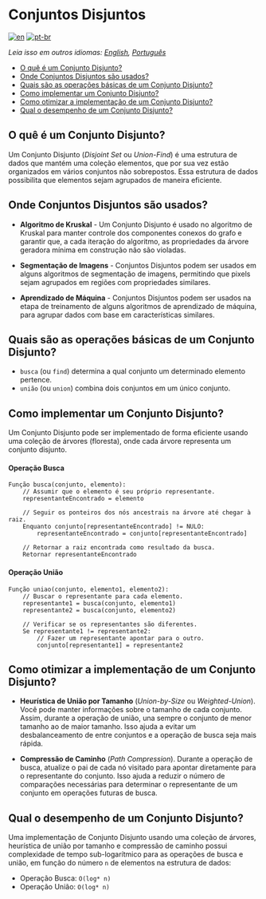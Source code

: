 # Conjuntos Disjuntos

[![en](https://img.shields.io/badge/lang-en-red.svg)](./README.md) [![pt-br](https://img.shields.io/badge/lang-pt--br-green.svg)](README.pt-br.md)

_Leia isso em outros idiomas: [English](README.md), [Português](README.pt-br.md)_

- [O quê é um Conjunto Disjunto?](#o-quê-é-um-conjunto-disjunto)
- [Onde Conjuntos Disjuntos são usados?](#onde-conjuntos-disjuntos-são-usados)
- [Quais são as operações básicas de um Conjunto Disjunto?](#quais-são-as-operações-básicas-de-um-conjunto-disjunto)
- [Como implementar um Conjunto Disjunto?](#como-implementar-um-conjunto-disjunto)
- [Como otimizar a implementação de um Conjunto Disjunto?](#como-otimizar-a-implementação-de-um-conjunto-disjunto)
- [Qual o desempenho de um Conjunto Disjunto?](#qual-o-desempenho-de-um-conjunto-disjunto)

## O quê é um Conjunto Disjunto?

Um Conjunto Disjunto (_Disjoint Set_ ou _Union-Find_) é uma estrutura de dados que mantém uma coleção elementos, que por sua vez estão organizados em vários conjuntos não sobrepostos. Essa estrutura de dados possibilita que elementos sejam agrupados de maneira eficiente.

## Onde Conjuntos Disjuntos são usados?

- **Algoritmo de Kruskal** - Um Conjunto Disjunto é usado no algoritmo de Kruskal para manter controle dos componentes conexos do grafo e garantir que, a cada iteração do algoritmo, as propriedades da árvore geradora mínima em construção não são violadas.

- **Segmentação de Imagens** - Conjuntos Disjuntos podem ser usados em alguns algoritmos de segmentação de imagens, permitindo que pixels sejam agrupados em regiões com propriedades similares.

- **Aprendizado de Máquina** - Conjuntos Disjuntos podem ser usados na etapa de treinamento de alguns algoritmos de aprendizado de máquina, para agrupar dados com base em características similares.

## Quais são as operações básicas de um Conjunto Disjunto?

- `busca` (ou `find`) determina a qual conjunto um determinado elemento pertence.
- `união` (ou `union`) combina dois conjuntos em um único conjunto.

## Como implementar um Conjunto Disjunto?

Um Conjunto Disjunto pode ser implementado de forma eficiente usando uma coleção de árvores (floresta), onde cada árvore representa um conjunto disjunto.

#### Operação Busca

```
Função busca(conjunto, elemento):
    // Assumir que o elemento é seu próprio representante.
    representanteEncontrado = elemento

    // Seguir os ponteiros dos nós ancestrais na árvore até chegar à raiz.
    Enquanto conjunto[representanteEncontrado] != NULO:
        representanteEncontrado = conjunto[representanteEncontrado]

    // Retornar a raiz encontrada como resultado da busca.
    Retornar representanteEncontrado
```

#### Operação União

```
Função uniao(conjunto, elemento1, elemento2):
    // Buscar o representante para cada elemento.
    representante1 = busca(conjunto, elemento1)
    representante2 = busca(conjunto, elemento2)

    // Verificar se os representantes são diferentes.
    Se representante1 != representante2:
        // Fazer um representante apontar para o outro.
        conjunto[representante1] = representante2
```

## Como otimizar a implementação de um Conjunto Disjunto?

- **Heurística de União por Tamanho** (_Union-by-Size_ ou _Weighted-Union_). Você pode manter informações sobre o tamanho de cada conjunto. Assim, durante a operação de união, una sempre o conjunto de menor tamanho ao de maior tamanho. Isso ajuda a evitar um desbalanceamento de entre conjuntos e a operação de busca seja mais rápida.

- **Compressão de Caminho** (_Path Compression_). Durante a operação de busca, atualize o pai de cada nó visitado para apontar diretamente para o representante do conjunto. Isso ajuda a reduzir o número de comparações necessárias para determinar o representante de um conjunto em operações futuras de busca.

## Qual o desempenho de um Conjunto Disjunto?

Uma implementação de Conjunto Disjunto usando uma coleção de árvores, heurística de união por tamanho e compressão de caminho possui complexidade de tempo sub-logarítmico para as operações de busca e união, em função do número `n` de elementos na estrutura de dados:

- Operação Busca: `O(log* n)`
- Operação União: `O(log* n)`
